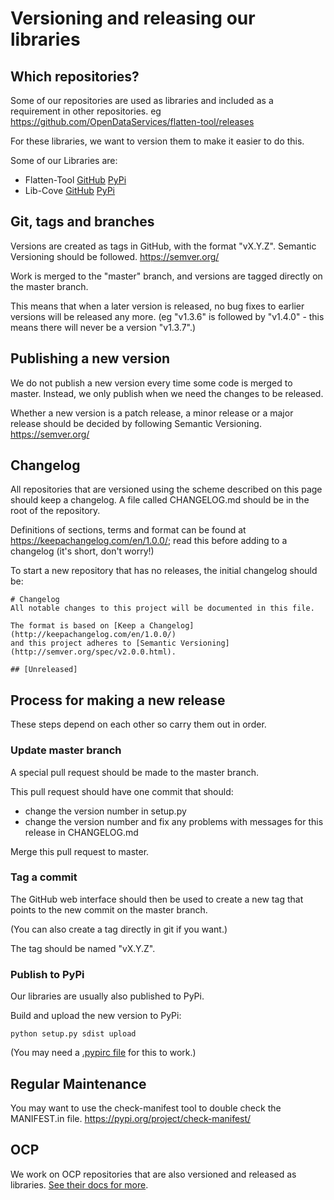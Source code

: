 # Versioning and releasing our libraries


## Which repositories?

Some of our repositories are used as libraries and included as a requirement in other repositories.
eg https://github.com/OpenDataServices/flatten-tool/releases

For these libraries, we want to version them to make it easier to do this.

Some of our Libraries are:

 *  Flatten-Tool [GitHub](https://github.com/OpenDataServices/flatten-tool) [PyPi](https://pypi.org/project/flattentool/)
 *  Lib-Cove [GitHub](https://github.com/OpenDataServices/lib-cove) [PyPi](https://pypi.org/project/libcove/)

## Git, tags and branches

Versions are created as tags in GitHub, with the format "vX.Y.Z". Semantic Versioning should be followed. https://semver.org/

Work is merged to the "master" branch, and versions are tagged directly on the master branch.

This means that when a later version is released, no bug fixes to earlier versions will be released any more.
(eg "v1.3.6" is followed by "v1.4.0" - this means there will never be a version "v1.3.7".)


## Publishing a new version

We do not publish a new version every time some code is merged to master. Instead, we only publish when we need the changes 
to be released.

Whether a new version is a patch release, a minor release or a major release should be decided by 
following Semantic Versioning. https://semver.org/


## Changelog

All repositories that are versioned using the scheme described on this page should keep a changelog. A file called CHANGELOG.md should be in the root of the repository.

Definitions of sections, terms and format can be found at https://keepachangelog.com/en/1.0.0/; read this before adding to a changelog (it's short, don't worry!)

To start a new repository that has no releases, the initial changelog should be:

```
# Changelog
All notable changes to this project will be documented in this file.

The format is based on [Keep a Changelog](http://keepachangelog.com/en/1.0.0/)
and this project adheres to [Semantic Versioning](http://semver.org/spec/v2.0.0.html).

## [Unreleased]
```


## Process for making a new release

These steps depend on each other so carry them out in order.

### Update master branch

A special pull request should be made to the master branch.

This pull request should have one commit that should:

  *  change the version number in setup.py
  *  change the version number and fix any problems with messages for this release in CHANGELOG.md

Merge this pull request to master.

### Tag a commit

The GitHub web interface should then be used to create a new tag that points to the new commit on the master branch.

(You can also create a tag directly in git if you want.)

The tag should be named "vX.Y.Z".

### Publish to PyPi

Our libraries are usually also published to PyPi.

Build and upload the new version to PyPi:

    python setup.py sdist upload

(You may need a [.pypirc file](https://docs.python.org/3.6/distutils/packageindex.html#pypirc) for this to work.)

## Regular Maintenance

You may want to use the check-manifest tool to double check the MANIFEST.in file. https://pypi.org/project/check-manifest/

## OCP

We work on OCP repositories that are also versioned and released as libraries. 
[See their docs for more](https://ocds-standard-development-handbook.readthedocs.io/en/latest/coding/index.html#python-packages). 


